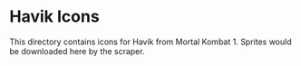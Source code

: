 # Havik Icons

This directory contains icons for Havik from Mortal Kombat 1.
Sprites would be downloaded here by the scraper.
